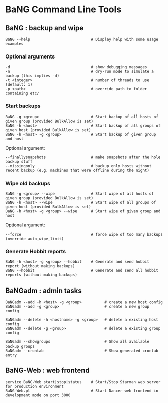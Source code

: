  BaNG Command Line Tools
===========================

 BaNG : backup and wipe
------------------------

    BaNG --help                           # Display help with some usage examples

### Optional arguments

    -d                                    # show debugging messages
    -n                                    # dry-run mode to simulate a backup (this implies -d)
    -t <integer>                          # number of threads to use (default: 1)
    -p <path>                             # override path to folder containing etc/

### Start backups

    BaNG -g <group>                       # Start backup of all hosts of given group (provided BulkAllow is set)
    BaNG -h <host>                        # Start backup of all groups of given host (provided BulkAllow is set)
    BaNG -h <host> -g <group>             # Start backup of given group and host

Optional argument:

    --finallysnapshots                    # make snapshots after the hole backup stuff
    --missingonly                         # backup only hosts without recent backup (e.g. machines that were offline during the night)

### Wipe old backups

    BaNG -g <group> --wipe                # Start wipe of all hosts of given group (provided BulkAllow is set)
    BaNG -h <host> --wipe                 # Start wipe of all groups of given host (provided BulkAllow is set)
    BaNG -h <host> -g <group> --wipe      # Start wipe of given group and host

Optional argument:

    --force                               # force wipe of too many backups (override auto_wipe_limit)

### Generate Hobbit reports

    BaNG -h <host> -g <group> --hobbit    # Generate and send hobbit report (without making backups)
    BaNG --hobbit                         # Generate and send all hobbit reports (without making backups)


 BaNGadm : admin tasks
-----------------------

    BaNGadm --add -h <host> -g <group>          # create a new host config
    BaNGadm --add -g <group>                    # create a new group config

    BaNGadm --delete -h <hostname> -g <group>   # delete a existing host config
    BaNGadm --delete -g <group>                 # delete a existing group config

    BaNGadm --showgroups                        # Show all available backup groups
    BaNGadm --crontab                           # Show generated crontab entry


 BaNG-Web : web frontend
----------------------------

    service BaNG-Web start|stop|status    # Start/Stop Starman web server for production environment
    BaNG-Web.pl                           # Start Dancer web frontend in development mode on port 3000

